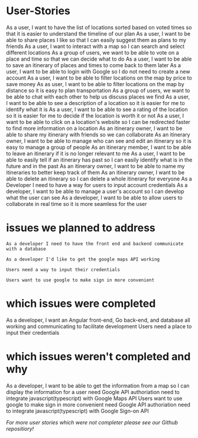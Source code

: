 # **User-Stories**
As a user, I want to have the list of locations sorted based on voted times so that it is easier to understand the timeline of our plan
As a user, I want to be able to share places I like so that I can easily suggest them as plans to my friends
As a user, I want to interact with a map so I can search and select different locations
As a group of users, we want to be able to vote on a place and time so that we can decide what to do
As a user, I want to be able to save an itinerary of places and times to come back to them later
As a user, I want to be able to login with Google so I do not need to create a new account
As a user, I want to be able to filter locations on the map by price to save money
As as user, I want to be able to filter locations on the map by distance so it is easy to plan transportation
As a group of users, we want to be able to chat with each other to help us discuss places we find
As a user, I want to be able to see a description of a location so it is easier for me to identify what it is
As a user, I want to be able to see a rating of the location so it is easier for me to decide if the location is worth it or not
As a user, I want to be able to click on a location's website so I can be redirected faster to find more information on a location
As an itinerary owner, I want to be able to share my itinerary with friends so we can collaborate
As an itinerary owner, I want to be able to manage who can see and edit an itinerary so it is easy to manage a group of people
As an itinerary member, I want to be able to leave an itinerary if it is no longer relevant to me
As a user, I want to be able to easily tell if an itinerary has past so I can easily identify what is in the future and in the past
As an itinerary owner, I want to be able to name my itineraries to better keep track of them
As an itinerary owner, I want to be able to delete an itinerary so I can delete a whole itinerary for everyone
As a Developer I need to have a way for users to input account credentials
As a developer, I want to be able to manage a user's account so I can develop what the user can see
As a developer, I want to be able to allow users to collaborate in real time so it is more seamless for the user

# **issues we planned to address**
	As a developer I need to have the front end and backend communicate with a database

	As a developer I'd like to get the google maps API working

	Users need a way to input their credentials

	Users want to use google to make sign in more convenient

# **which issues were completed**

As a developer, I want an Angular front-end, Go back-end, and database all working and communicating to facilitate development
Users need a place to input their credentials

# **which issues weren't completed and why**

As a developer, I want to be able to get the information from a map so I can display the information for a user
	need Google API authoriation
	need to integrate javascript(typescript) with Google Maps API
Users want to use google to make sign in more convenient
	need Google API authoriation
	need to integrate javascript(typescript) with Google Sign-on API


*For more  user stories which were not completer please see our _Github repositiory!_*